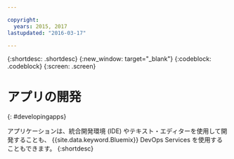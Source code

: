 ```yaml
---

copyright:
  years: 2015, 2017
lastupdated: "2016-03-17"

---
```



{:shortdesc: .shortdesc}
{:new_window: target="_blank"}
{:codeblock: .codeblock}
{:screen: .screen}

# アプリの開発
{: #developingapps}


アプリケーションは、統合開発環境 (IDE) やテキスト・エディターを使用して開発することも、 {{site.data.keyword.Bluemix}} DevOps Services を使用することもできます。
{:shortdesc}
